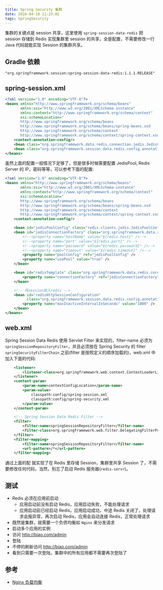 ```yaml
---
title: Spring Security 集群
date: 2016-04-10 11:23:02
tags: SpringSecurity
---
```


集群的关键点是 session 共享，这里使用 `spring-session-data-redis` 把 session 存储到 Redis 实现集群里 session 的共享，全是配置，不需要修改一行 Java 代码就能实现 Session 的集群共享。

<!--more-->

## Gradle 依赖
```
"org.springframework.session:spring-session-data-redis:1.1.1.RELEASE"
```

## spring-session.xml
```xml
<?xml version="1.0" encoding="UTF-8"?>
<beans xmlns="http://www.springframework.org/schema/beans"
       xmlns:xsi="http://www.w3.org/2001/XMLSchema-instance"
       xmlns:context="http://www.springframework.org/schema/context"
       xsi:schemaLocation="
       http://www.springframework.org/schema/beans
       http://www.springframework.org/schema/beans/spring-beans.xsd
       http://www.springframework.org/schema/context
       http://www.springframework.org/schema/context/spring-context.xsd">
    <context:annotation-config/>
    <bean class="org.springframework.data.redis.connection.jedis.JedisConnectionFactory"/>
    <bean class="org.springframework.session.data.redis.config.annotation.web.http.RedisHttpSessionConfiguration"/>
</beans>
```

虽然上面的配置一般情况下足够了，但是很多时候需要配置 JedisPool, Redis Server 的 IP，密码等等，可以参考下面的配置:

```xml
<?xml version="1.0" encoding="UTF-8"?>
<beans xmlns="http://www.springframework.org/schema/beans"
       xmlns:xsi="http://www.w3.org/2001/XMLSchema-instance"
       xmlns:context="http://www.springframework.org/schema/context"
       xsi:schemaLocation="
       http://www.springframework.org/schema/beans
       http://www.springframework.org/schema/beans/spring-beans.xsd
       http://www.springframework.org/schema/context
       http://www.springframework.org/schema/context/spring-context.xsd">
    <context:annotation-config/>

    <bean id="jedisPoolConfig" class="redis.clients.jedis.JedisPoolConfig"/>
    <bean id="jedisConnectionFactory" class="org.springframework.data.redis.connection.jedis.JedisConnectionFactory">
        <!--<property name="hostName" value="${redis.host}" />-->
        <!--<property name="port" value="${redis.port}" />-->
        <!--<property name="password" value="${redis.password}" />-->
        <!--<property name="timeout" value="${redis.timeout}" />-->
        <property name="poolConfig" ref="jedisPoolConfig" />
        <property name="usePool" value="true" />
    </bean>

    <bean id="redisTemplate" class="org.springframework.data.redis.core.StringRedisTemplate">
        <property name="connectionFactory" ref="jedisConnectionFactory" />
    </bean>

    <!-- 将session放入redis -->
    <bean id="redisHttpSessionConfiguration"
          class="org.springframework.session.data.redis.config.annotation.web.http.RedisHttpSessionConfiguration">
        <property name="maxInactiveIntervalInSeconds" value="1800" />
    </bean>
</beans>
```

## web.xml
Spring Session Data Redis 使用 Servlet Filter 来实现的，filter-name 必须为 `springSessionRepositoryFilter`，并且必须放在 Spring Security 的 filter `springSecurityFilterChain` 之前(filter 是按照定义的顺序加载的)，web.xml 中加入下面的代码:

```xml
    <listener>
        <listener-class>org.springframework.web.context.ContextLoaderListener</listener-class>
    </listener>
    <context-param>
        <param-name>contextConfigLocation</param-name>
        <param-value>
            classpath:config/spring-session.xml
            classpath:config/spring-security.xml
        </param-value>
    </context-param>

    <!-- Spring Session Data Redis Filter -->
    <filter>
        <filter-name>springSessionRepositoryFilter</filter-name>
        <filter-class>org.springframework.web.filter.DelegatingFilterProxy</filter-class>
    </filter>
    <filter-mapping>
        <filter-name>springSessionRepositoryFilter</filter-name>
        <url-pattern>/*</url-pattern>
    </filter-mapping>
```

通过上面的配 就实现了在 Redis 里存储 Session，集群里共享 Session 了，不需要修改任何代码，当然，别忘了启动 Redis 服务器(`redis-servr`)。

## 测试
* Redis 必须在应用前启动
    * 应用启动前没有启动 Redis，应用启动失败，不能处理请求
    * 应用启动前已经启动 Redis，应用启动成功，中途 Redis 关闭了，处理请求会报异常，再次启动 Redis，应用会自动连接 Redis，正常处理请求
* 既然是集群，就需要一个负债均衡如 `Nginx` 来分发请求
* 启动多个应用的实例
* 访问 <http://biao.com/admin>
* 登陆
* 不停的刷新访问 <http://biao.com/admin>
* 看到只需要一次登陆，集群中的所有应用都不需要再次登陆了

## 参考
* [Nginx 负载均衡](http://qtdebug.com/spring-web/Nginx%20负载均衡.html)
